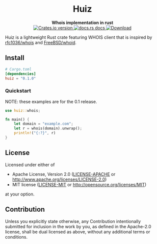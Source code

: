 <h1 align="center">Huiz</h1>
<div align="center">
 <strong>
   Whois implementation in rust
 </strong>
</div>

<div align="center">
  <!-- Version -->
  <a href="https://crates.io/crates/huiz">
    <img src="https://img.shields.io/crates/v/huiz.svg?style=flat-square"
    alt="Crates.io version" />
  </a>
  <!-- Docs -->
  <a href="https://docs.rs/huiz">
    <img src="https://img.shields.io/badge/docs-latest-blue.svg?style=flat-square"
      alt="docs.rs docs" />
  </a>
  <!-- Downloads -->
  <a href="https://crates.io/crates/huiz">
    <img src="https://img.shields.io/crates/d/huiz.svg?style=flat-square"
      alt="Download" />
  </a>
</div>

Huiz is a lightweight Rust crate featuring WHOIS client that is inspired by [rfc1036/whois](https://github.com/rfc1036/whois) and [FreeBSD/whoid](https://github.com/apple-oss-distributions/adv_cmds/blob/320b8e327652c75d74e60adb9d085f4a81ac3d9d/whois/whois.c#L477).

## Install
```toml
# Cargo.toml
[dependencies]
huiz = "0.1.0"
```

### Quickstart

NOTE: these examples are for the 0.1 release.

```rust
use huiz::whois;

fn main() {
    let domain = "example.com";
    let r = whois(domain).unwrap();
    println!("{:?}", r)
}
```

## License

Licensed under either of

-   Apache License, Version 2.0
    ([LICENSE-APACHE](LICENSE-APACHE) or http://www.apache.org/licenses/LICENSE-2.0)
-   MIT license
    ([LICENSE-MIT](LICENSE-MIT) or http://opensource.org/licenses/MIT)

at your option.

## Contribution

Unless you explicitly state otherwise, any Contribution intentionally submitted
for inclusion in the work by you, as defined in the Apache-2.0 license, shall be
dual licensed as above, without any additional terms or conditions.
